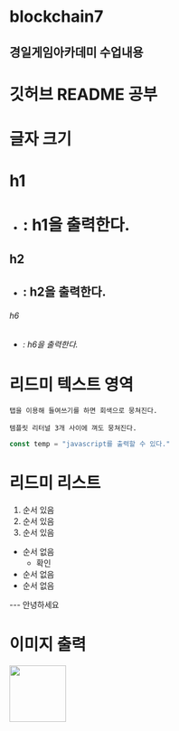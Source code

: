 # blockchain7
## 경일게임아카데미 수업내용 ##


# 깃허브 README 공부
# 글자 크기
# h1
- # : h1을 출력한다.
## h2
- ## : h2을 출력한다.
###### h6
- ###### : h6을 출력한다.

# 리드미 텍스트 영역
	탭을 이용해 들여쓰기를 하면 회색으로 뭉쳐진다.

```
템플릿 리터널 3개 사이에 껴도 뭉쳐진다.
```

```javascript
const temp = "javascript를 출력할 수 있다."
```

# 리드미 리스트
1. 순서 있음
2. 순서 있음
3. 순서 있음

- 순서 없음
  - 확인
- 순서 없음
- 순서 없음

--- 안녕하세요

# 이미지 출력
<img src="/" width="100px"></img>
